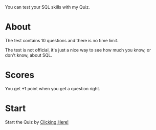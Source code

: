 You can test your SQL skills with my Quiz.
<h1>About</h1>
The test contains 10 questions and there is no time limit. 
<p></p>
The test is not official, it's just a nice way to see how much you know, or don't know, about SQL.
<h1>Scores</h1>
You get +1 point when you get a question right.
<h1>Start</h1>
Start the Quiz by <a href="https://sql.bledsquiz.repl.co/">Clicking Here!</a>
